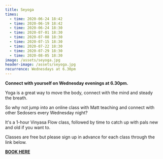 ```yaml
---
title: Seyoga
times:
  - time: 2020-06-24 18:42
  - time: 2020-06-19 18:42
  - time: 2020-06-24 18:30
  - time: 2020-07-01 18:30
  - time: 2020-07-08 18:30
  - time: 2020-07-15 18:30
  - time: 2020-07-22 18:30
  - time: 2020-07-29 18:30
  - time: 2020-08-05 18:30
image: /assets/seyoga.jpg
header-image: /assets/seyoga.jpg
recurrence: Wednesdays at 6.30pm
---
```

**Connect with yourself on Wednesday evenings at 6.30pm.**

Yoga is a great way to move the body, connect with the mind and steady the breath.

So why not jump into an online class with Matt teaching and connect with other Sedosers every Wednesday night?

It's a 1-hour Vinyasa Flow class, followed by time to catch up with pals new and old if you want to.

Classes are free but please sign up in advance for each class through the link below.

**[BOOK HERE](https://mattmoves.as.me/schedule.php?appointmentType=13797270)**